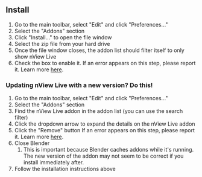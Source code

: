 ## Install

1. Go to the main toolbar, select "Edit" and click "Preferences..."
2. Select the "Addons" section
3. Click "Install..." to open the file window
4. Select the zip file from your hard drive
5. Once the file window closes, the addon list should filter itself to only show nView Live
6. Check the box to enable it.
If an error appears on this step, please report it.
Learn more [here](/contribute#report-bugs).

### Updating nView Live with a new version? Do this!
1. Go to the main toolbar, select "Edit" and click "Preferences..."
2. Select the "Addons" section
3. Find the nView Live addon in the addon list (you can use the search filter)
4. Click the dropdown arrow to expand the details on the nView Live addon
5. Click the "Remove" button
If an error appears on this step, please report it.
Learn more [here](/contribute#report-bugs).
6. Close Blender
   1. This is important because Blender caches addons while it's running.
   The new version of the addon may not seem to be correct if you install immediately after.
7. Follow the installation instructions above